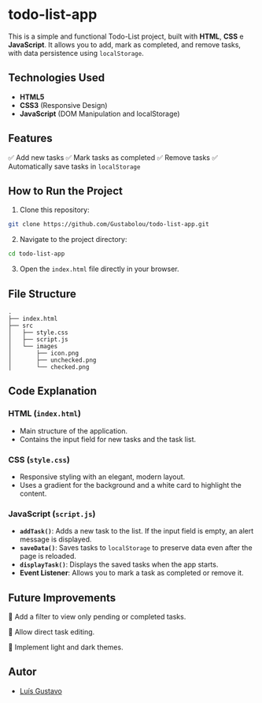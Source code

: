 # todo-list-app

This is a simple and functional Todo-List project, built with **HTML**, **CSS** e **JavaScript**. It allows you to add, mark as completed, and remove tasks, with data persistence using `localStorage`.

## Technologies Used
- **HTML5**
- **CSS3** (Responsive Design)
- **JavaScript** (DOM Manipulation and localStorage)

## Features
✅ Add new tasks
✅ Mark tasks as completed
✅ Remove tasks
✅ Automatically save tasks in `localStorage`

## How to Run the Project
1. Clone this repository:
```bash
git clone https://github.com/Gustabolou/todo-list-app.git
```
2. Navigate to the project directory:
```bash
cd todo-list-app
```
3. Open the `index.html` file directly in your browser.

## File Structure
```
.
├── index.html
├── src
│   ├── style.css
│   ├── script.js
│   └── images
│       ├── icon.png
│       ├── unchecked.png
│       └── checked.png
```

## Code Explanation
### HTML (`index.html`)
- Main structure of the application.
- Contains the input field for new tasks and the task list.

### CSS (`style.css`)
- Responsive styling with an elegant, modern layout.
- Uses a gradient for the background and a white card to highlight the content.

### JavaScript (`script.js`)
- **`addTask()`**: Adds a new task to the list. If the input field is empty, an alert message is displayed.
- **`saveData()`**: Saves tasks to `localStorage` to preserve data even after the page is reloaded.
- **`displayTask()`**: Displays the saved tasks when the app starts.
- **Event Listener**: Allows you to mark a task as completed or remove it.

## Future Improvements
🚀 Add a filter to view only pending or completed tasks.

🚀 Allow direct task editing.

🚀 Implement light and dark themes.

## Autor
- [Luís Gustavo](https://github.com/Gustabolou)
